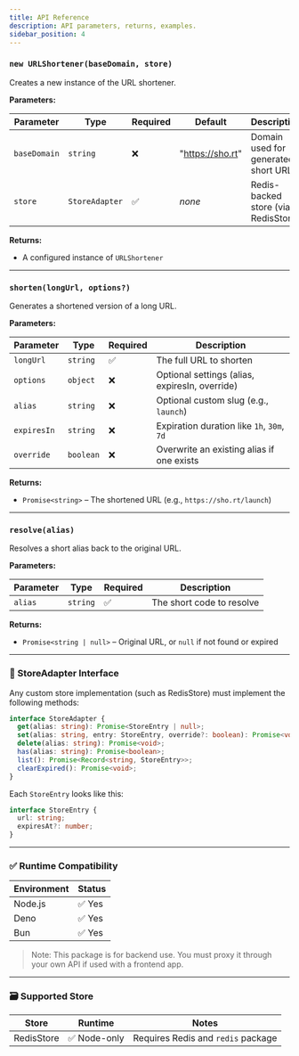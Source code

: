```yaml
---
title: API Reference
description: API parameters, returns, examples.
sidebar_position: 4
---
```


### `new URLShortener(baseDomain, store)`

Creates a new instance of the URL shortener.

**Parameters:**

| Parameter    | Type           | Required | Default          | Description                          |
| ------------ | -------------- | -------- | ---------------- | ------------------------------------ |
| `baseDomain` | `string`       | ❌       | "https://sho.rt" | Domain used for generated short URLs |
| `store`      | `StoreAdapter` | ✅       | _none_           | Redis-backed store (via RedisStore)  |

**Returns:**

- A configured instance of `URLShortener`

---

### `shorten(longUrl, options?)`

Generates a shortened version of a long URL.

**Parameters:**

| Parameter   | Type      | Required | Description                                    |
| ----------- | --------- | -------- | ---------------------------------------------- |
| `longUrl`   | `string`  | ✅       | The full URL to shorten                        |
| `options`   | `object`  | ❌       | Optional settings (alias, expiresIn, override) |
| `alias`     | `string`  | ❌       | Optional custom slug (e.g., `launch`)          |
| `expiresIn` | `string`  | ❌       | Expiration duration like `1h`, `30m`, `7d`     |
| `override`  | `boolean` | ❌       | Overwrite an existing alias if one exists      |

**Returns:**

- `Promise<string>` – The shortened URL (e.g., `https://sho.rt/launch`)

---

### `resolve(alias)`

Resolves a short alias back to the original URL.

**Parameters:**

| Parameter | Type     | Required | Description               |
| --------- | -------- | -------- | ------------------------- |
| `alias`   | `string` | ✅       | The short code to resolve |

**Returns:**

- `Promise<string | null>` – Original URL, or `null` if not found or expired

---

### 🧱 StoreAdapter Interface

Any custom store implementation (such as RedisStore) must implement the following
methods:

```ts
interface StoreAdapter {
  get(alias: string): Promise<StoreEntry | null>;
  set(alias: string, entry: StoreEntry, override?: boolean): Promise<void>;
  delete(alias: string): Promise<void>;
  has(alias: string): Promise<boolean>;
  list(): Promise<Record<string, StoreEntry>>;
  clearExpired(): Promise<void>;
}
```

Each `StoreEntry` looks like this:

```ts
interface StoreEntry {
  url: string;
  expiresAt?: number;
}
```

---

### ✅ Runtime Compatibility

| Environment | Status |
| ----------- | ------ |
| Node.js     | ✅ Yes |
| Deno        | ✅ Yes |
| Bun         | ✅ Yes |

> Note: This package is for backend use. You must proxy it through your own API if
> used with a frontend app.

---

### 🗃 Supported Store

| Store      | Runtime      | Notes                              |
| ---------- | ------------ | ---------------------------------- |
| RedisStore | ✅ Node-only | Requires Redis and `redis` package |
